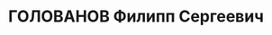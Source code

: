 ---
title: ГОЛОВАНОВ Филипп Сергеевич
description: "Род. в 1901. Проживал: г. Орск. И.о. зав. транспортом крекингзавод \n\
  \  Приговор: ВК ВС СССР, 04.02.1938 – ВМН. \n  Реабилитирован апрель 1957"
---